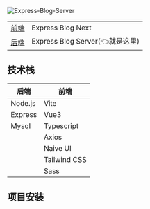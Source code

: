 ![Express-Blog-Server](https://socialify.git.ci/Msg-Lbo/Express-Blog-Server/image?font=Inter&forks=1&issues=1&language=1&name=1&owner=1&pulls=1&stargazers=1&theme=Auto)
<table>
<tr>
  <td><a href="https://github.com/Msg-Lbo/Express-Blog-Next">前端</a></td>
  <td>Express Blog Next</td>
</tr>
<tr>
  <td><a href="https://github.com/Msg-Lbo/Express-Blog-Server">后端</a></td>
  <td>Express Blog Server(👈就是这里)</td>
</tr>
</table>

## 技术栈
| 后端    | 前端         |
| ------- | ------------ |
| Node.js | Vite         |
| Express | Vue3         |
| Mysql   | Typescript   |
|         | Axios        |
|         | Naive UI     |
|         | Tailwind CSS |
|         | Sass         |


## 项目安装

